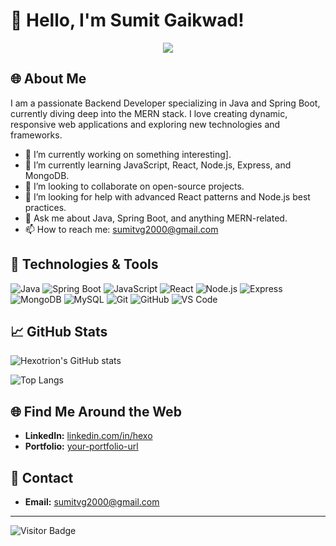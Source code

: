 # 👋 Hello, I'm Sumit Gaikwad!

<p align="center"><img src="https://git-profile-readme-banner.vercel.app/api/python?username=Hexotrion&txt=A%20Backend%20Developer"></p>

## 🌐 About Me

I am a passionate Backend Developer specializing in Java and Spring Boot, currently diving deep into the MERN stack. I love creating dynamic, responsive web applications and exploring new technologies and frameworks.

- 🔭 I’m currently working on something interesting].
- 🌱 I’m currently learning JavaScript, React, Node.js, Express, and MongoDB.
- 👯 I’m looking to collaborate on open-source projects.
- 🤔 I’m looking for help with advanced React patterns and Node.js best practices.
- 💬 Ask me about Java, Spring Boot, and anything MERN-related.
- 📫 How to reach me: sumitvg2000@gmail.com

## 🔧 Technologies & Tools

![Java](https://img.shields.io/badge/Java-ED8B00?style=for-the-badge&logo=java&logoColor=white)
![Spring Boot](https://img.shields.io/badge/Spring%20Boot-6DB33F?style=for-the-badge&logo=spring-boot&logoColor=white)
![JavaScript](https://img.shields.io/badge/JavaScript-323330?style=for-the-badge&logo=javascript&logoColor=F7DF1E)
![React](https://img.shields.io/badge/React-20232A?style=for-the-badge&logo=react&logoColor=61DAFB)
![Node.js](https://img.shields.io/badge/Node.js-43853D?style=for-the-badge&logo=node-dot-js&logoColor=white)
![Express](https://img.shields.io/badge/Express.js-404D59?style=for-the-badge)
![MongoDB](https://img.shields.io/badge/MongoDB-4EA94B?style=for-the-badge&logo=mongodb&logoColor=white)
![MySQL](https://img.shields.io/badge/MySQL-00000F?style=for-the-badge&logo=mysql&logoColor=white)
![Git](https://img.shields.io/badge/Git-F05032?style=for-the-badge&logo=git&logoColor=white)
![GitHub](https://img.shields.io/badge/GitHub-181717?style=for-the-badge&logo=github&logoColor=white)
![VS Code](https://img.shields.io/badge/VS%20Code-007ACC?style=for-the-badge&logo=visual-studio-code&logoColor=white)


## 📈 GitHub Stats

![Hexotrion's GitHub stats](https://github-readme-stats.vercel.app/api?username=your-github-username&show_icons=true&theme=radical)

![Top Langs](https://github-readme-stats.vercel.app/api/top-langs/?username=your-github-username&layout=compact&theme=radical)

## 🌐 Find Me Around the Web

- **LinkedIn:** [linkedin.com/in/hexo](https://www.linkedin.com/in/hexo)
- **Portfolio:** [your-portfolio-url](https://portfolio-hexotrion.vercel.app/)

## 📧 Contact

- **Email:** [sumitvg2000@gmail.com](sumitvg2000@gmail.com)

---

![Visitor Badge](https://visitor-badge.laobi.icu/badge?page_id=hexotrion)

